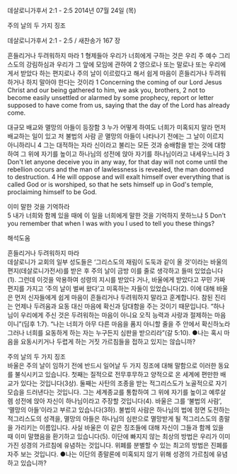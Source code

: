 데살로니가후서 2:1 - 2:5 
2014년 07월 24일 (목)

주의 날의 두 가지 징조



데살로니가후서 2:1 - 2:5 / 새찬송가 167 장


흔들리거나 두려워하지 마라 
1 형제들아 우리가 너희에게 구하는 것은 우리 주 예수 그리스도의 강림하심과 우리가 그 앞에 모임에 관하여 2 영으로나 또는 말로나 또는 우리에게서 받았다 하는 편지로나 주의 날이 이르렀다고 해서 쉽게 마음이 흔들리거나 두려워하거나 하지 말아야 한다는 것이라 
1 Concerning the coming of our Lord Jesus Christ and our being gathered to him, we ask you, brothers, 2 not to become easily unsettled or alarmed by some prophecy, report or letter supposed to have come from us, saying that the day of the Lord has already come. 

대규모 배교와 멸망의 아들이 등장함
3 누가 어떻게 하여도 너희가 미혹되지 말라 먼저 배교하는 일이 있고 저 불법의 사람 곧 멸망의 아들이 나타나기 전에는 그 날이 이르지 아니하리니 4 그는 대적하는 자라 신이라고 불리는 모든 것과 숭배함을 받는 것에 대항하여 그 위에 자기를 높이고 하나님의 성전에 앉아 자기를 하나님이라고 내세우느니라
3 Don't let anyone deceive you in any way, for that day will not come until the rebellion occurs and the man of lawlessness is revealed, the man doomed to destruction. 4 He will oppose and will exalt himself over everything that is called God or is worshiped, so that he sets himself up in God's temple, proclaiming himself to be God.

이미 말한 것을 기억하라  
5 내가 너희와 함께 있을 때에 이 일을 너희에게 말한 것을 기억하지 못하느냐 
5 Don't you remember that when I was with you I used to tell you these things?

해석도움





흔들리거나 두려워하지 마라   
데살로니가 교회의 일부 성도들은 ‘그리스도의 재림이 도둑과 같이 올 것’이라는 바울의 편지(데살로니가전서)를 받은 후 주의 날이 금방 이를 줄로 생각하고 들떠 있었습니다(1). 그런데 이것을 악용하여 성령의 지시를 받았다 거나, 바울에게 받았다고 꾸민 가짜 편지를 가지고 ‘주의 날이 벌써 왔다’고 미혹하는 자들이 있었습니다(2). 이에 대해 바울은 먼저 신자들에게 쉽게 마음이 흔들리거나 두려워하지 말라고 훈계합니다. 참된 진리는 언제나 두려움과 요동 대신 마음에 확신과 담대함을 주는 것이기 때문입니다. “하나님이 우리에게 주신 것은 두려워하는 마음이 아니요 오직 능력과 사랑과 절제하는 마음이니”(딤후 1:7). “나는 너희가 아무 다른 마음을 품지 아니할 줄을 주 안에서 확신하노라 그러나 너희를 요동하게 하는 자는 누구든지 심판을 받으리라”(갈 5:10).
●나는 혹시 마음을 요동시키거나 두렵게 하는 거짓 가르침들을 접하고 있지는 않습니까?

주의 날의 두 가지 징조  
바울은 주의 날이 임하기 전에 반드시 일어날 두 가지 징조에 대해 말함으로 이러한 동요를 불식시키고 있습니다. 첫째는 질적으로 전무후무하고 양적으로 온 세계에 편만한 배교가 있다는 것입니다(3상). 둘째는 사탄의 조종을 받는 적그리스도가 노골적으로 자기 모습을 드러낸다는 것입니다. 그는 세계종교를 통합하여 그 위에 자기를 높이고 예루살렘 성전에 앉아 자신이 하나님이라고 주장할 것입니다(4). 바울은 그를 ‘불법의 사람’, ‘멸망의 아들’이라고 부르고 있습니다(3하). 불법의 사람은 하나님의 법에 정면 도전하는 적그리스도의 성격을, 멸망의 아들은 하나님의 심판으로 멸망받게 될 적그리스도의 종말을 가리키는 이름입니다. 사실 바울은 이 같은 징조들에 대해 자신이 그들과 함께 있을 때 이미 말했음을 환기하고 있습니다(5). 이단에 빠지지 않는 최상의 방법은 우리가 이미 가진 성경의 가르침에 유념하는 것입니다. 위폐를 분별할 수 있는 최고의 방법은 진폐를 자주 보는 것입니다. 
●나는 이단의 종말론에 미혹되지 않기 위해 성경의 가르침에 유념하고 있습니까?
